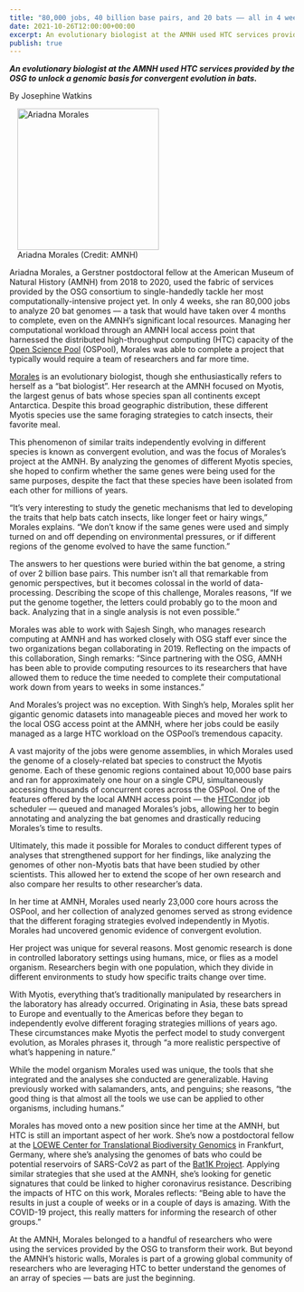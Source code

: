 ```yaml
---
title: "80,000 jobs, 40 billion base pairs, and 20 bats –– all in 4 weeks" 
date: 2021-10-26T12:00:00+00:00
excerpt: An evolutionary biologist at the AMNH used HTC services provided by the OSG to unlock a genomic basis for convergent evolution in bats.
publish: true
--- 
```


***An evolutionary biologist at the AMNH used HTC services provided by the OSG to unlock a genomic basis for convergent evolution in bats.***

By Josephine Watkins

<figure class="figure float-end" style="margin-left: 1em">
  <img src="{{ '/assets/images/bat-genomics-Ariadna.png' | relative_url }}" class="figure-img img-fluid rounded" alt="Ariadna Morales" width="250px">
  <figcaption class="figure-caption">Ariadna Morales (Credit: AMNH)<br/></figcaption>
</figure>

Ariadna Morales, a Gerstner postdoctoral fellow at the American Museum of Natural History (AMNH) from 2018 to 2020, used the fabric of services provided by the OSG 
consortium to single-handedly tackle her most computationally-intensive project yet. In only 4 weeks, she ran 80,000 jobs to analyze 20 bat genomes –– a task that 
would have taken over 4 months to complete, even on the AMNH’s significant local resources. Managing her computational workload through an AMNH local access point 
that harnessed the distributed high-throughput computing (HTC) capacity of the [Open Science Pool](https://opensciencegrid.org/about/open_science_pool/) (OSPool), Morales was able to complete a project that typically 
would require a team of researchers and far more time.

[Morales](https://www.amnh.org/research/staff-directory/ariadna-morales) is an evolutionary biologist, though she enthusiastically refers to herself as a “bat biologist”. Her research at the AMNH focused on Myotis, the largest 
genus of bats whose species span all continents except Antarctica. Despite this broad geographic distribution, these different Myotis species use the same foraging 
strategies to catch insects, their favorite meal. 

This phenomenon of similar traits independently evolving in different species is known as convergent evolution, and was the focus of Morales’s project at the AMNH. 
By analyzing the genomes of different Myotis species, she hoped to confirm whether the same genes were being used for the same purposes, despite the fact that 
these species have been isolated from each other for millions of years.

“It’s very interesting to study the genetic mechanisms that led to developing the traits that help bats catch insects, like longer feet or hairy wings,” Morales 
explains. “We don’t know if the same genes were used and simply turned on and off depending on environmental pressures, or if different regions of the genome 
evolved to have the same function.”

The answers to her questions were buried within the bat genome, a string of over 2 billion base pairs. This number isn’t all that remarkable from genomic 
perspectives, but it becomes colossal in the world of data-processing. Describing the scope of this challenge, Morales reasons, “If we put the genome together, 
the letters could probably go to the moon and back. Analyzing that in a single analysis is not even possible.” 

Morales was able to work with Sajesh Singh, who manages research computing at AMNH and has worked closely with OSG staff ever since the two organizations began 
collaborating in 2019. Reflecting on the impacts of this collaboration, Singh remarks: “​​Since partnering with the OSG, AMNH has been able to provide computing 
resources to its researchers that have allowed them to reduce the time needed to complete their computational work down from years to weeks in some instances.”

And Morales’s project was no exception. With Singh’s help, Morales split her gigantic genomic datasets into manageable pieces and moved her work to the local OSG 
access point at the AMNH, where her jobs could be easily managed as a large HTC workload on the OSPool’s tremendous capacity.

A vast majority of the jobs were genome assemblies, in which Morales used the genome of a closely-related bat species to construct the Myotis genome. Each of these 
genomic regions contained about 10,000 base pairs and ran for approximately one hour on a single CPU, simultaneously accessing thousands of concurrent cores across 
the OSPool. One of the features offered by the local AMNH access point –– the [HTCondor](https://research.cs.wisc.edu/htcondor/) job scheduler –– queued and managed Morales’s jobs, allowing her to begin 
annotating and analyzing the bat genomes and drastically reducing Morales’s time to results. 

Ultimately, this made it possible for Morales to conduct different types of analyses that strengthened support for her findings, like analyzing the genomes of 
other non-Myotis bats that have been studied by other scientists. This allowed her to extend the scope of her own research and also compare her results to other 
researcher’s data. 

In her time at AMNH, Morales used nearly 23,000 core hours across the OSPool, and her collection of analyzed genomes served as strong evidence that the different 
foraging strategies evolved independently in Myotis. Morales had uncovered genomic evidence of convergent evolution. 

Her project was unique for several reasons. Most genomic research is done in controlled laboratory settings using humans, mice, or flies as a model organism. 
Researchers begin with one population, which they divide in different environments to study how specific traits change over time.

With Myotis, everything that’s traditionally manipulated by researchers in the laboratory has already occurred. Originating in Asia, these bats spread to Europe and
eventually to the Americas before they began to independently evolve different foraging strategies millions of years ago. These circumstances make Myotis the 
perfect model to study convergent evolution, as Morales phrases it, through “a more realistic perspective of what’s happening in nature.”

While the model organism Morales used was unique, the tools that she integrated and the analyses she conducted are generalizable. Having previously worked with 
salamanders, ants, and penguins; she reasons, “the good thing is that almost all the tools we use can be applied to other organisms, including humans.”

Morales has moved onto a new position since her time at the AMNH, but HTC is still an important aspect of her work. She’s now a postdoctoral fellow at the 
[LOEWE Center for Translational Biodiversity Genomics](https://tbg.senckenberg.de/) in Frankfurt, Germany, where she’s analysing the genomes of bats who could be potential reservoirs of SARS-CoV2
as part of the [Bat1K Project](https://bat1k.com/). Applying similar strategies that she used at the AMNH, she’s looking for genetic signatures that could be linked to higher 
coronavirus resistance. Describing the impacts of HTC on this work, Morales reflects: “Being able to have the results in just a couple of weeks or in a couple of 
days is amazing. With the COVID-19 project, this really matters for informing the research of other groups.”

At the AMNH, Morales belonged to a handful of researchers who were using the services provided by the OSG to transform their work. But beyond the AMNH’s historic 
walls, Morales is part of a growing global community of researchers who are leveraging HTC to better understand the genomes of an array of species –– bats are just 
the beginning.
